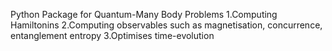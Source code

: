 Python Package for Quantum-Many Body Problems
1.Computing Hamiltonins
2.Computing observables such as magnetisation, concurrence, entanglement entropy
3.Optimises time-evolution
